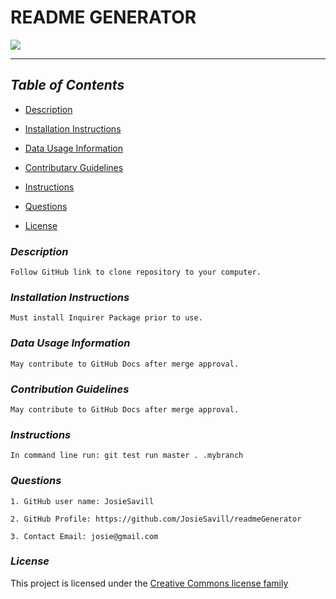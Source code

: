 
# **README GENERATOR**  

 ![](https://img.shields.io/badge/License-cc-blue) 
  


---





## *Table of Contents*

* [Description](#description)

* [Installation Instructions](#installation-instructions)

* [Data Usage Information](#data-usage-information)  

* [Contributary Guidelines](#contribution-guidelines)  

* [Instructions](#instructions)  

* [Questions](#questions)  

* [License](#license)   
  
      
  



  
  

### *Description*  


    Follow GitHub link to clone repository to your computer.  
  
  

### *Installation Instructions*  


    Must install Inquirer Package prior to use.  
  
  

### *Data Usage Information*  
  

    May contribute to GitHub Docs after merge approval.  
  
  

### *Contribution Guidelines*  
  

    May contribute to GitHub Docs after merge approval.  
  
  

### *Instructions*  
  

    In command line run: git test run master . .mybranch  
  
  

### *Questions*  
  

    1. GitHub user name: JosieSavill  

    2. GitHub Profile: https://github.com/JosieSavill/readmeGenerator  

    3. Contact Email: josie@gmail.com 
      
      
      


      
      

### *License*  
This project is licensed under the [Creative Commons license family](https://creativecommons.org/licenses/)

    
